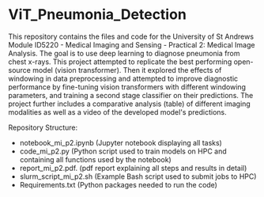 # ViT_Pneumonia_Detection
This repository contains the files and code for the University of St Andrews Module ID5220 - Medical Imaging and Sensing - Practical 2: Medical Image Analysis. The goal is to use deep learning to diagnose pneumonia from chest x-rays. This project attempted to replicate the best performing open-source model (vision transformer). Then it explored the effects of windowing in data preprocessing and attempted to improve diagnostic performance by fine-tuning vision transformers with different windowing parameters, and training a second stage classifier on their predictions. The project further includes a comparative analysis (table) of different imaging modalities as well as a video of the developed model's predictions.

Repository Structure:
* notebook_mi_p2.ipynb   (Jupyter notebook displaying all tasks)
* code_mi_p2.py   (Python script used to train models on HPC and containing all functions used by the notebook)
* report_mi_p2.pdf.   (pdf report explaining all steps and results in detail)
* slurm_script_mi_p2.sh  (Example Bash script used to submit jobs to HPC)
* Requirements.txt   (Python packages needed to run the code)
